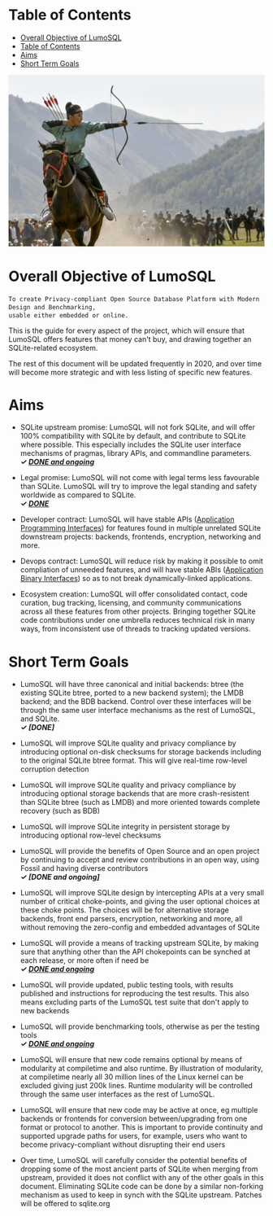 <!-- SPDX-License-Identifier: CC-BY-SA-4.0 -->
<!-- SPDX-FileCopyrightText: 2020 The LumoSQL Authors -->
<!-- SPDX-ArtifactOfProjectName: LumoSQL -->
<!-- SPDX-FileType: Documentation -->
<!-- SPDX-FileComment: Original by Dan Shearer, 2020 -->


Table of Contents
=================

   * [Overall Objective of LumoSQL](#overall-objective-of-lumosql)
   * [Table of Contents](#table-of-contents)
   * [Aims](#aims)
   * [Short Term Goals](#short-term-goals)


![](./images/lumo-project-aims-intro.jpg "Mongolian horseback archery, rights request pending from https://www.toursmongolia.com/")

Overall Objective of LumoSQL
============================

	To create Privacy-compliant Open Source Database Platform with Modern Design and Benchmarking,
	usable either embedded or online.

This is the guide for every aspect of the project, which will ensure that
LumoSQL offers features that money can't buy, and drawing together an
SQLite-related ecosystem.

The rest of this document will be updated frequently in 2020, and over time
will become more strategic and with less listing of specific new features.

Aims
====

* SQLite upstream promise: LumoSQL will not fork SQLite, and will offer 100%
  compatibility with SQLite by default, and contribute to SQLite where possible.
  This especially includes the SQLite user interface mechanisms of pragmas, 
  library APIs, and commandline parameters.
 <br>***&#x2713; [DONE and ongoing](https://lumosql.org/src/not-forking/)***

* Legal promise: LumoSQL will not come with legal terms less favourable than 
  SQLite. LumoSQL will try to improve the legal standing and safety worldwide
  as compared to SQLite. 
  <br>***&#x2713; [DONE](https://lumosql.org/src/lumosql/LICENCES/README.md)***

* Developer contract: LumoSQL will have stable APIs ([Application Programming Interfaces](https://en.wikipedia.org/wiki/Application_programming_interface#Libraries_and_frameworks)) for features found in multiple unrelated SQLite downstream projects:
  backends, frontends, encryption, networking and more. 

* Devops contract: LumoSQL will reduce risk by making it possible to omit
  compliation of unneeded features, and will have stable ABIs ([Application Binary Interfaces](https://en.wikipedia.org/wiki/Application_binary_interface)) so as to not break dynamically-linked applications.

* Ecosystem creation: LumoSQL will offer consolidated contact, code curation, bug tracking,
  licensing, and community communications across all these features from
  other projects. Bringing together SQLite code contributions under one umbrella reduces 
  technical risk in many ways, from inconsistent use of threads to tracking updated versions.


Short Term Goals
================

* LumoSQL will have three canonical and initial backends: btree (the existing
SQLite btree, ported to a new backend system); the LMDB backend; and the BDB
backend. Control over these interfaces will be through the
same user interface mechanisms as the rest of LumoSQL, and SQLite.
<br>***&#x2713; [DONE]***

* LumoSQL will improve SQLite quality and privacy compliance by introducing
optional on-disk checksums for storage backends including to the original
SQLite btree format.  This will give real-time row-level corruption detection

* LumoSQL will improve SQLite quality and privacy compliance by introducing
optional storage backends that are more crash-resistent than SQLite btree (such as LMDB)
and more oriented towards complete recovery (such as BDB)

* LumoSQL will improve SQLite integrity in persistent storage by introducing
optional row-level checksums

* LumoSQL will provide the benefits of Open Source and an open project
by continuing to accept and review contributions in an open way, using
Fossil and having diverse contributors
<br>***&#x2713; [DONE and ongoing]***

* LumoSQL will improve SQLite design by intercepting APIs at a very small
number of critical choke-points, and giving the user optional choices at
these choke points. The choices will be for alternative storage backends,
front end parsers, encryption, networking and more, all without removing
the zero-config and embedded advantages of SQLite

* LumoSQL will provide a means of tracking upstream SQLite, by making
sure that anything other than the API chokepoints can be synched at each
release, or more often if need be
 <br>***&#x2713; [DONE and ongoing](https://lumosql.org/src/not-forking/)***

* LumoSQL will provide updated, public testing tools, with results published
and instructions for reproducing the test results. This also means
excluding parts of the LumoSQL test suite that don't apply to new backends

* LumoSQL will provide benchmarking tools, otherwise as per the testing
tools
<br>***&#x2713; [DONE and ongoing](https://lumosql.org/benchmarking)***

* LumoSQL will ensure that new code remains optional by means of modularity at
compiletime and also runtime. By illustration of modularity, at compiletime
nearly all 30 million lines of the Linux kernel can be excluded giving just 200k
lines. Runtime modularity will be controlled through the same user interfaces 
as the rest of LumoSQL.

* LumoSQL will ensure that new code may be active at once, eg
multiple backends or frontends for conversion between/upgrading from one
format or protocol to another. This is important to provide continuity and
supported upgrade paths for users, for example, users who want to become
privacy-compliant without disrupting their end users

* Over time, LumoSQL will carefully consider the potential benefits of dropping
some of the most ancient parts of SQLite when merging from upstream, provided
it does not conflict with any of the other goals in this document. Eliminating 
SQLite code can be done by a similar non-forking mechanism as used to keep in synch
with the SQLite upstream. Patches will be offered to sqlite.org

